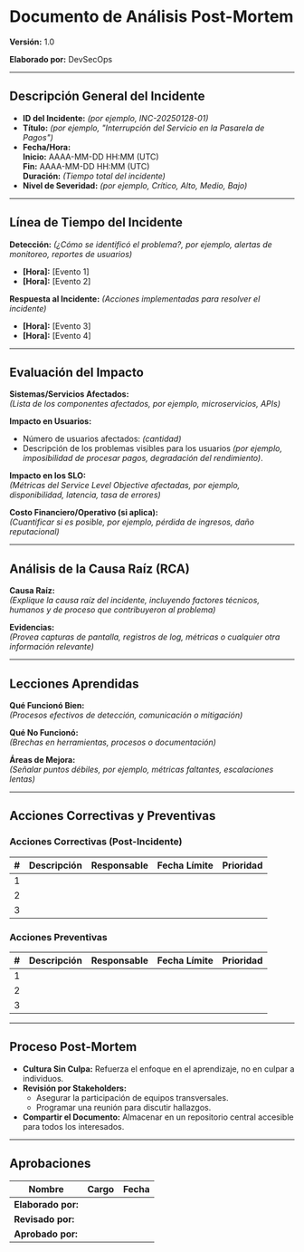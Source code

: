 
# Documento de Análisis Post-Mortem

**Versión:** 1.0

**Elaborado por:** DevSecOps

---

## Descripción General del Incidente

- **ID del Incidente:** *(por ejemplo, INC-20250128-01)*
- **Título:** *(por ejemplo, "Interrupción del Servicio en la Pasarela de Pagos")*
- **Fecha/Hora:**  
  **Inicio:** AAAA-MM-DD HH:MM (UTC)  
  **Fin:** AAAA-MM-DD HH:MM (UTC)  
  **Duración:** *(Tiempo total del incidente)*
- **Nivel de Severidad:** *(por ejemplo, Crítico, Alto, Medio, Bajo)*

---

## Línea de Tiempo del Incidente

**Detección:** *(¿Cómo se identificó el problema?, por ejemplo, alertas de monitoreo, reportes de usuarios)*

- **[Hora]:** [Evento 1]
- **[Hora]:** [Evento 2]

**Respuesta al Incidente:** *(Acciones implementadas para resolver el incidente)*

- **[Hora]:** [Evento 3]
- **[Hora]:** [Evento 4]

---

## Evaluación del Impacto

**Sistemas/Servicios Afectados:**  
*(Lista de los componentes afectados, por ejemplo, microservicios, APIs)*

**Impacto en Usuarios:**  
- Número de usuarios afectados: *(cantidad)*
- Descripción de los problemas visibles para los usuarios *(por ejemplo, imposibilidad de procesar pagos, degradación del rendimiento)*.

**Impacto en los SLO:**  
*(Métricas del Service Level Objective afectadas, por ejemplo, disponibilidad, latencia, tasa de errores)*

**Costo Financiero/Operativo (si aplica):**  
*(Cuantificar si es posible, por ejemplo, pérdida de ingresos, daño reputacional)*

---

## Análisis de la Causa Raíz (RCA)

**Causa Raíz:**  
*(Explique la causa raíz del incidente, incluyendo factores técnicos, humanos y de proceso que contribuyeron al problema)*

**Evidencias:**  
*(Provea capturas de pantalla, registros de log, métricas o cualquier otra información relevante)*

---

## Lecciones Aprendidas

**Qué Funcionó Bien:**  
*(Procesos efectivos de detección, comunicación o mitigación)*

**Qué No Funcionó:**  
*(Brechas en herramientas, procesos o documentación)*

**Áreas de Mejora:**  
*(Señalar puntos débiles, por ejemplo, métricas faltantes, escalaciones lentas)*

---

## Acciones Correctivas y Preventivas

### Acciones Correctivas (Post-Incidente)
| # | Descripción | Responsable | Fecha Límite | Prioridad |
|---|-------------|-------------|--------------|-----------|
| 1 |             |             |              |           |
| 2 |             |             |              |           |
| 3 |             |             |              |           |

### Acciones Preventivas
| # | Descripción | Responsable | Fecha Límite | Prioridad |
|---|-------------|-------------|--------------|-----------|
| 1 |             |             |              |           |
| 2 |             |             |              |           |
| 3 |             |             |              |           |

---

## Proceso Post-Mortem

- **Cultura Sin Culpa:** Refuerza el enfoque en el aprendizaje, no en culpar a individuos.
- **Revisión por Stakeholders:** 
  - Asegurar la participación de equipos transversales.
  - Programar una reunión para discutir hallazgos.
- **Compartir el Documento:** Almacenar en un repositorio central accesible para todos los interesados.

---

## Aprobaciones

| Nombre           | Cargo | Fecha |
|------------------|-------|-------|
| **Elaborado por:** |       |       |
| **Revisado por:**  |       |       |
| **Aprobado por:**  |       |       |


